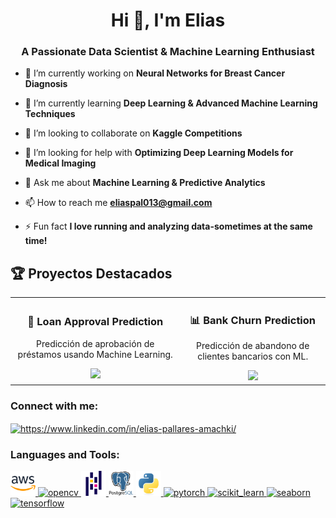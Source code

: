 <h1 align="center">Hi 👋, I'm Elias</h1>
<h3 align="center">A Passionate Data Scientist & Machine Learning Enthusiast</h3>

- 🧠  I’m currently working on **Neural Networks for Breast Cancer Diagnosis**

- 🌱 I’m currently learning **Deep Learning & Advanced Machine Learning Techniques**

- 👯 I’m looking to collaborate on **Kaggle Competitions**

- 🤝 I’m looking for help with **Optimizing Deep Learning Models for Medical Imaging**

- 💬 Ask me about **Machine Learning & Predictive Analytics**

- 📫 How to reach me **eliaspal013@gmail.com**

- ⚡ Fun fact **I love running and analyzing data-sometimes at the same time!**
## 🏆 Proyectos Destacados  

<table>
  <tr>
    <td align="center">
      <h3>🏦 Loan Approval Prediction</h3>
      <a href="https://github.com/eliaspal/loan_approval">
      </a>
      <p>Predicción de aprobación de préstamos usando Machine Learning.</p>
      <a href="https://github.com/eliaspal/loan_approval">
        <img src="https://img.shields.io/badge/Código-000000?style=for-the-badge&logo=github"/>
      </a>
    </td>
    <td align="center">
      <h3>📊 Bank Churn Prediction</h3>
      <a href="https://github.com/eliaspal/bank_churn">
      </a>
      <p>Predicción de abandono de clientes bancarios con ML.</p>
      <a href="https://github.com/eliaspal/bank_churn">
        <img src="https://img.shields.io/badge/Código-000000?style=for-the-badge&logo=github"/>
      </a>
    </td>
  </tr>
</table>



<h3 align="left">Connect with me:</h3>
<p align="left">
<a href="https://linkedin.com/in/https://www.linkedin.com/in/elias-pallares-amachki/" target="blank"><img align="center" src="https://raw.githubusercontent.com/rahuldkjain/github-profile-readme-generator/master/src/images/icons/Social/linked-in-alt.svg" alt="https://www.linkedin.com/in/elias-pallares-amachki/" height="30" width="40" /></a>
</p>

<h3 align="left">Languages and Tools:</h3>
<p align="left"> <a href="https://aws.amazon.com" target="_blank" rel="noreferrer"> <img src="https://raw.githubusercontent.com/devicons/devicon/master/icons/amazonwebservices/amazonwebservices-original-wordmark.svg" alt="aws" width="40" height="40"/> </a> <a href="https://opencv.org/" target="_blank" rel="noreferrer"> <img src="https://www.vectorlogo.zone/logos/opencv/opencv-icon.svg" alt="opencv" width="40" height="40"/> </a> <a href="https://pandas.pydata.org/" target="_blank" rel="noreferrer"> <img src="https://raw.githubusercontent.com/devicons/devicon/2ae2a900d2f041da66e950e4d48052658d850630/icons/pandas/pandas-original.svg" alt="pandas" width="40" height="40"/> </a> <a href="https://www.postgresql.org" target="_blank" rel="noreferrer"> <img src="https://raw.githubusercontent.com/devicons/devicon/master/icons/postgresql/postgresql-original-wordmark.svg" alt="postgresql" width="40" height="40"/> </a> <a href="https://www.python.org" target="_blank" rel="noreferrer"> <img src="https://raw.githubusercontent.com/devicons/devicon/master/icons/python/python-original.svg" alt="python" width="40" height="40"/> </a> <a href="https://pytorch.org/" target="_blank" rel="noreferrer"> <img src="https://www.vectorlogo.zone/logos/pytorch/pytorch-icon.svg" alt="pytorch" width="40" height="40"/> </a> <a href="https://scikit-learn.org/" target="_blank" rel="noreferrer"> <img src="https://upload.wikimedia.org/wikipedia/commons/0/05/Scikit_learn_logo_small.svg" alt="scikit_learn" width="40" height="40"/> </a> <a href="https://seaborn.pydata.org/" target="_blank" rel="noreferrer"> <img src="https://seaborn.pydata.org/_images/logo-mark-lightbg.svg" alt="seaborn" width="40" height="40"/> </a> <a href="https://www.tensorflow.org" target="_blank" rel="noreferrer"> <img src="https://www.vectorlogo.zone/logos/tensorflow/tensorflow-icon.svg" alt="tensorflow" width="40" height="40"/> </a> </p>
